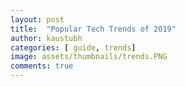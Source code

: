 ```yaml
---
layout: post
title:  "Popular Tech Trends of 2019"
author: kaustubh
categories: [ guide, trends]
image: assets/thumbnails/trends.PNG
comments: true
---
```

